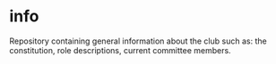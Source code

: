 # info
Repository containing general information about the club such as: the constitution, role descriptions, current committee members.
